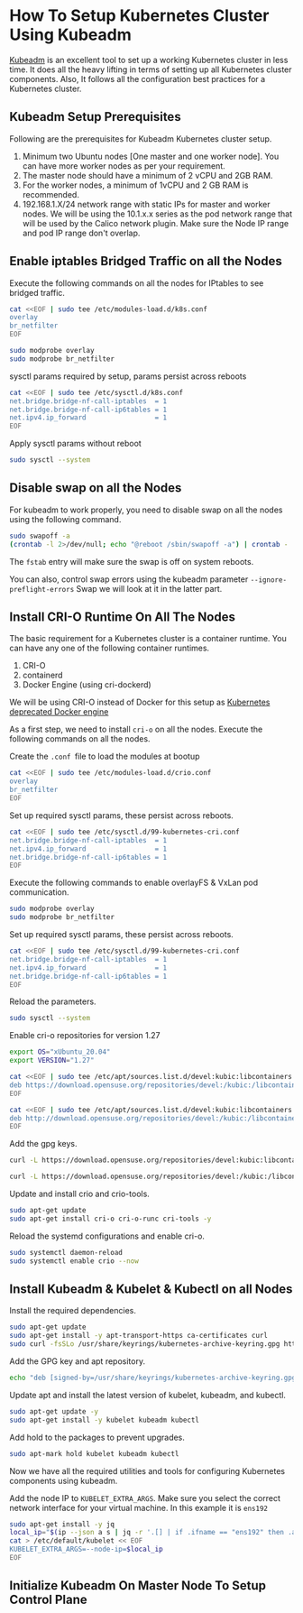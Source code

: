 How To Setup Kubernetes Cluster Using Kubeadm
=============================================

[Kubeadm](https://github.com/kubernetes/kubeadm) is an excellent tool to set up a working Kubernetes cluster in less time. It does all the heavy lifting in terms of setting up all Kubernetes cluster components. Also, It follows all the configuration best practices for a Kubernetes cluster.

Kubeadm Setup Prerequisites
---------------------------

Following are the prerequisites for Kubeadm Kubernetes cluster setup.

1.  Minimum two Ubuntu nodes [One master and one worker node]. You can have more worker nodes as per your requirement.
2.  The master node should have a minimum of 2 vCPU and 2GB RAM.
3.  For the worker nodes, a minimum of 1vCPU and 2 GB RAM is recommended.
4.  192.168.1.X/24 network range with static IPs for master and worker nodes. We will be using the 10.1.x.x series as the pod network range that will be used by the Calico network plugin. Make sure the Node IP range and pod IP range don't overlap.

## Enable iptables Bridged Traffic on all the Nodes
Execute the following commands on all the nodes for IPtables to see bridged traffic.
``` sh
cat <<EOF | sudo tee /etc/modules-load.d/k8s.conf
overlay
br_netfilter
EOF
```
```sh
sudo modprobe overlay
sudo modprobe br_netfilter
```

sysctl params required by setup, params persist across reboots
```sh
cat <<EOF | sudo tee /etc/sysctl.d/k8s.conf
net.bridge.bridge-nf-call-iptables  = 1
net.bridge.bridge-nf-call-ip6tables = 1
net.ipv4.ip_forward                 = 1
EOF
```
Apply sysctl params without reboot
```sh
sudo sysctl --system
```
## Disable swap on all the Nodes
For kubeadm to work properly, you need to disable swap on all the nodes using the following command.
```sh
sudo swapoff -a
(crontab -l 2>/dev/null; echo "@reboot /sbin/swapoff -a") | crontab - || true
```
The `fstab` entry will make sure the swap is off on system reboots.

You can also, control swap errors using the kubeadm parameter `--ignore-preflight-errors` Swap we will look at it in the latter part.

## Install CRI-O Runtime On All The Nodes

The basic requirement for a Kubernetes cluster is a container runtime. You can have any one of the following container runtimes.

1.  CRI-O
2.  containerd
3.  Docker Engine (using cri-dockerd)

We will be using CRI-O instead of Docker for this setup as [Kubernetes deprecated Docker engine](https://kubernetes.io/blog/2022/02/17/dockershim-faq/)

As a first step, we need to install `cri-o` on all the nodes. Execute the following commands on all the nodes.

Create the `.conf `file to load the modules at bootup
```sh
cat <<EOF | sudo tee /etc/modules-load.d/crio.conf
overlay
br_netfilter
EOF
```
Set up required sysctl params, these persist across reboots.
```sh
cat <<EOF | sudo tee /etc/sysctl.d/99-kubernetes-cri.conf
net.bridge.bridge-nf-call-iptables  = 1
net.ipv4.ip_forward                 = 1
net.bridge.bridge-nf-call-ip6tables = 1
EOF
```
Execute the following commands to enable overlayFS & VxLan pod communication.
```sh
sudo modprobe overlay
sudo modprobe br_netfilter
```
Set up required sysctl params, these persist across reboots.
```sh
cat <<EOF | sudo tee /etc/sysctl.d/99-kubernetes-cri.conf
net.bridge.bridge-nf-call-iptables  = 1
net.ipv4.ip_forward                 = 1
net.bridge.bridge-nf-call-ip6tables = 1
EOF
```
Reload the parameters.
```sh
sudo sysctl --system
```
Enable cri-o repositories for version 1.27
```sh
export OS="xUbuntu_20.04"
export VERSION="1.27"
```
```sh
cat <<EOF | sudo tee /etc/apt/sources.list.d/devel:kubic:libcontainers:stable.list
deb https://download.opensuse.org/repositories/devel:/kubic:/libcontainers:/stable/$OS/ /
EOF
```
```sh
cat <<EOF | sudo tee /etc/apt/sources.list.d/devel:kubic:libcontainers:stable:cri-o:$VERSION.list
deb http://download.opensuse.org/repositories/devel:/kubic:/libcontainers:/stable:/cri-o:/$VERSION/$OS/ /
EOF
```
Add the gpg keys.
```sh
curl -L https://download.opensuse.org/repositories/devel:kubic:libcontainers:stable:cri-o:$VERSION/$OS/Release.key | sudo apt-key --keyring /etc/apt/trusted.gpg.d/libcontainers.gpg add -
```
```sh
curl -L https://download.opensuse.org/repositories/devel:/kubic:/libcontainers:/stable/$OS/Release.key | sudo apt-key --keyring /etc/apt/trusted.gpg.d/libcontainers.gpg add -
```
Update and install crio and crio-tools.
```sh
sudo apt-get update
sudo apt-get install cri-o cri-o-runc cri-tools -y
```
Reload the systemd configurations and enable cri-o.
```sh
sudo systemctl daemon-reload
sudo systemctl enable crio --now
```
## Install Kubeadm & Kubelet & Kubectl on all Nodes
Install the required dependencies.
```sh
sudo apt-get update
sudo apt-get install -y apt-transport-https ca-certificates curl
sudo curl -fsSLo /usr/share/keyrings/kubernetes-archive-keyring.gpg https://packages.cloud.google.com/apt/doc/apt-key.gpg
```
Add the GPG key and apt repository.
```sh
echo "deb [signed-by=/usr/share/keyrings/kubernetes-archive-keyring.gpg] https://apt.kubernetes.io/ kubernetes-xenial main" | sudo tee /etc/apt/sources.list.d/kubernetes.list
```
Update apt and install the latest version of kubelet, kubeadm, and kubectl.
```sh
sudo apt-get update -y
sudo apt-get install -y kubelet kubeadm kubectl
```
Add hold to the packages to prevent upgrades.
```sh
sudo apt-mark hold kubelet kubeadm kubectl
```
Now we have all the required utilities and tools for configuring Kubernetes components using kubeadm.

Add the node IP to `KUBELET_EXTRA_ARGS`. Make sure you select the correct network interface for your virtual machine. In this example it is `ens192`

```sh
sudo apt-get install -y jq
local_ip="$(ip --json a s | jq -r '.[] | if .ifname == "ens192" then .addr_info[] | if .family == "inet" then .local else empty end else empty end')"
cat > /etc/default/kubelet << EOF
KUBELET_EXTRA_ARGS=--node-ip=$local_ip
EOF
```
## Initialize Kubeadm On Master Node To Setup Control Plane
